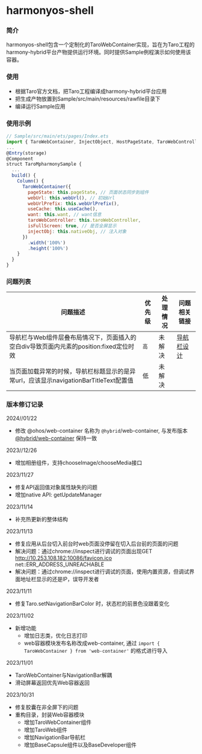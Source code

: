 # harmonyos-shell
### 简介
harmonyos-shell包含一个定制化的TaroWebContainer实现，旨在为Taro工程的harmony-hybrid平台产物提供运行环境。同时提供Sample例程演示如何使用该容器。

### 使用
- 根据Taro官方文档，把Taro工程编译成harmony-hybrid平台应用
- 把生成产物放置到Sample/src/main/resources/rawfile目录下
- 编译运行Sample应用

### 使用示例
```js
// Sample/src/main/ets/pages/Index.ets
import { TaroWebContainer, InjectObject, HostPageState, TaroWebController } from '@ohos/web-container';
...
@Entry(storage)
@Component
struct TaroMpharmonySample {
  ...
  build() {
    Column() {
      TaroWebContainer({
        pageState: this.pageState, // 页面状态同步到组件
        webUrl: this.webUrl(), // 初始Url
        webUrlPrefix: this.webUrlPrefix(),
        useCache: this.useCache(),
        want: this.want, // want信息
        taroWebController: this.taroWebController,
        isFullScreen: true, // 是否全屏显示
        injectObj: this.nativeObj, // 注入对象
      })
        .width('100%')
        .height('100%')
    }
  }
}
```

### 问题列表
| 问题描述 | 优先级 | 处理情况 | 问题相关链接                     |
| ------- | ------ | -------- |----------------------------|
| 导航栏与Web组件层叠布局情况下，页面插入的空白div导致页面内元素的position:fixed定位时效 | `高` | 未解决 | [导航栏设计](./design/导航栏设计.md) |
| 当页面加载异常的时候，导航栏标题显示的是异常url，应该显示navigationBarTitleText配置值 | 低 |  未解决 ||



### 版本修订记录
2024//01/22
- 修改 @ohos/web-container 名称为 `@hybrid`/web-container, 与发布版本 [@hybrid/web-container](https://ohpm.openharmony.cn/#/cn/detail/@hybrid%2Fweb-container) 保持一致

2023//12/26
- 增加相册组件，支持chooseImage/chooseMedia接口

2023/11/27
- 修复API返回值对象属性缺失的问题
- 增加native API: getUpdateManager

2023/11/14
- 补充热更新的整体结构

2023/11/13
- 修复应用从后台切入前台时web页面没停留在切入后台前的页面的问题
- 解决问题：通过chrome://inspect进行调试的页面出现GET http://10.253.108.182:10086/favicon.ico net::ERR_ADDRESS_UNREACHABLE
- 解决问题：通过chrome://inspect进行调试的页面，使用内置资源，但调试界面地址栏显示的还是IP，误导开发者

2023/11/11
 - 修复Taro.setNavigationBarColor 时，状态栏的前景色没跟着变化

2023/11/02
 - 新增功能
   - 增加日志类，优化日志打印
   - web容器模块发布名称改成web-container, 通过 `import { TaroWebContainer } from 'web-container'` 的格式进行导入

2023/11/01
- TaroWebContainer与NavigationBar解耦
- 滑动屏幕返回优先Web容器返回

2023/10/31
- 修复胶囊在非全屏下的问题 
- 重构目录，封装Web容器模块
   - 增加TaroWebContainer组件
   - 增加TaroWeb组件
   - 增加NavigationBar导航栏
   - 增加BaseCapsule组件以及BaseDeveloper组件
